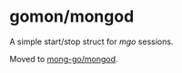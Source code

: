 # gomon/mongod

A simple start/stop struct for *mgo* sessions.

Moved to [mong-go/mongod](https://github.com/mong-go/mongod).

